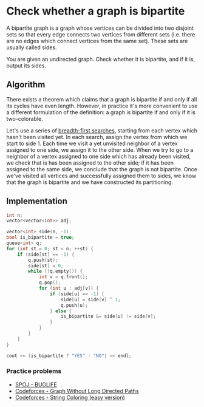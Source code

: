 # Check whether a graph is bipartite

A bipartite graph is a graph whose vertices can be divided into two disjoint sets so that every edge connects two vertices from different sets (i.e. there are no edges which connect vertices from the same set). These sets are usually called sides.

You are given an undirected graph. Check whether it is bipartite, and if it is, output its sides.

## Algorithm

There exists a theorem which claims that a graph is bipartite if and only if all its cycles have even length. However, in practice it's more convenient to use a different formulation of the definition: a graph is bipartite if and only if it is two-colorable.

Let's use a series of [breadth-first searches](/docs/#Algorithms/graph/breadth-first-search/), starting from each vertex which hasn't been visited yet. In each search, assign the vertex from which we start to side 1. Each time we visit a yet unvisited neighbor of a vertex assigned to one side, we assign it to the other side. When we try to go to a neighbor of a vertex assigned to one side which has already been visited, we check that is has been assigned to the other side; if it has been assigned to the same side, we conclude that the graph is not bipartite. Once we've visited all vertices and successfully assigned them to sides, we know that the graph is bipartite and we have constructed its partitioning.

## Implementation

```cpp
int n;
vector<vector<int>> adj;

vector<int> side(n, -1);
bool is_bipartite = true;
queue<int> q;
for (int st = 0; st < n; ++st) {
    if (side[st] == -1) {
        q.push(st);
        side[st] = 0;
        while (!q.empty()) {
            int v = q.front();
            q.pop();
            for (int u : adj[v]) {
                if (side[u] == -1) {
                    side[u] = side[v] ^ 1;
                    q.push(u);
                } else {
                    is_bipartite &= side[u] != side[v];
                }
            }
        }
    }
}

cout << (is_bipartite ? "YES" : "NO") << endl;
```

### Practice problems

- [SPOJ - BUGLIFE](http://www.spoj.com/problems/BUGLIFE/)
- [Codeforces - Graph Without Long Directed Paths](https://codeforces.com/contest/1144/problem/F)
- [Codeforces - String Coloring (easy version)](https://codeforces.com/contest/1296/problem/E1)
